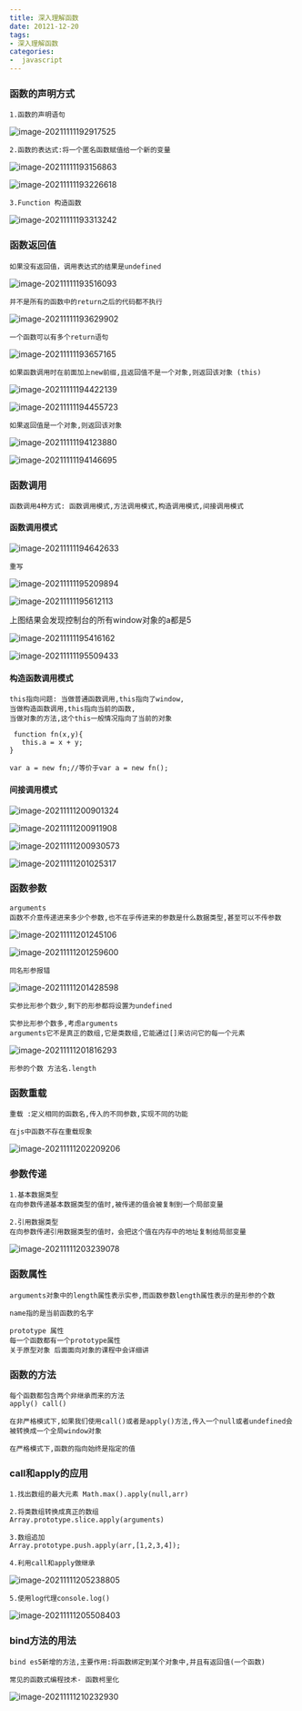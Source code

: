 ```yaml
---
title: 深入理解函数
date: 20121-12-20
tags:
- 深入理解函数
categories:
-  javascript
---
```


### 函数的声明方式

```
1.函数的声明语句
```

<img src="../images/image-20211111192917525.png" alt="image-20211111192917525"  />

```
2.函数的表达式:将一个匿名函数赋值给一个新的变量
```

![image-20211111193156863](../images/image-20211111193156863.png)

![image-20211111193226618](../images/image-20211111193226618.png)

```
3.Function 构造函数
```

![image-20211111193313242](../images/image-20211111193313242.png)

### 函数返回值

```
如果没有返回值，调用表达式的结果是undefined
```

![image-20211111193516093](../images/image-20211111193516093.png)

```
并不是所有的函数中的return之后的代码都不执行
```

![image-20211111193629902](../images/image-20211111193629902.png)

```
一个函数可以有多个return语句
```

![image-20211111193657165](../images/image-20211111193657165.png)

```
如果函数调用时在前面加上new前缀,且返回值不是一个对象,则返回该对象 (this)
```

![image-20211111194422139](../images/image-20211111194422139.png)

![image-20211111194455723](../images/image-20211111194455723.png)

```
如果返回值是一个对象,则返回该对象
```

![image-20211111194123880](../images/image-20211111194123880.png)

![image-20211111194146695](../images/image-20211111194146695.png)

### 函数调用

```
函数调用4种方式: 函数调用模式,方法调用模式,构造调用模式,间接调用模式
```

#### 函数调用模式

![image-20211111194642633](../images/image-20211111194642633.png)

~~~
重写
~~~

![image-20211111195209894](../images/image-20211111195209894.png)

![image-20211111195612113](../images/image-20211111195612113.png)

上图结果会发现控制台的所有window对象的a都是5

![image-20211111195416162](../images/image-20211111195416162.png)

![image-20211111195509433](../images/image-20211111195509433.png)

#### 构造函数调用模式

```
this指向问题: 当做普通函数调用,this指向了window,
当做构造函数调用,this指向当前的函数,
当做对象的方法,这个this一般情况指向了当前的对象
```

```
 function fn(x,y){
   this.a = x + y;
}
```

```
var a = new fn;//等价于var a = new fn();
```

#### 间接调用模式

![image-20211111200901324](../images/image-20211111200901324.png)

![image-20211111200911908](../images/image-20211111200911908.png)

![image-20211111200930573](../images/image-20211111200930573.png)

![image-20211111201025317](../images/image-20211111201025317.png)

### 函数参数

```
arguments
函数不介意传递进来多少个参数,也不在乎传进来的参数是什么数据类型,甚至可以不传参数
```

![image-20211111201245106](../images/image-20211111201245106.png)

![image-20211111201259600](../images/image-20211111201259600.png)

```
同名形参报错
```

![image-20211111201428598](../images/image-20211111201428598.png)

```
实参比形参个数少,剩下的形参都将设置为undefined
```

```
实参比形参个数多,考虑arguments
arguments它不是真正的数组,它是类数组,它能通过[]来访问它的每一个元素
```

![image-20211111201816293](../images/image-20211111201816293.png)

```
形参的个数 方法名.length 
```

### 函数重载

```
重载 :定义相同的函数名,传入的不同参数,实现不同的功能
```

```
在js中函数不存在重载现象
```

![image-20211111202209206](../images/image-20211111202209206.png)

### 参数传递

```
1.基本数据类型
在向参数传递基本数据类型的值时,被传递的值会被复制到一个局部变量
```

```
2.引用数据类型
在向参数传递引用数据类型的值时，会把这个值在内存中的地址复制给局部变量
```

![image-20211111203239078](../images/image-20211111203239078.png)

### 函数属性

```
arguments对象中的length属性表示实参,而函数参数length属性表示的是形参的个数
```

```
name指的是当前函数的名字
```

```
prototype 属性
每一个函数都有一个prototype属性
关于原型对象 后面面向对象的课程中会详细讲
```

### 函数的方法

```
每个函数都包含两个非继承而来的方法
apply() call()
```

```
在非严格模式下,如果我们使用call()或者是apply()方法,传入一个null或者undefined会被转换成一个全局window对象
```

```
在严格模式下,函数的指向始终是指定的值
```

### call和apply的应用

```
1.找出数组的最大元素 Math.max().apply(null,arr)
```

```
2.将类数组转换成真正的数组
Array.prototype.slice.apply(arguments)
```

```
3.数组追加
Array.prototype.push.apply(arr,[1,2,3,4]);
```

```
4.利用call和apply做继承
```

![image-20211111205238805](../images/image-20211111205238805.png)

```
5.使用log代理console.log()
```

![image-20211111205508403](../images/image-20211111205508403.png)

### bind方法的用法

```
bind es5新增的方法,主要作用:将函数绑定到某个对象中,并且有返回值(一个函数)
```

```
常见的函数式编程技术- 函数柯里化
```

![image-20211111210232930](../images/image-20211111210232930.png)

